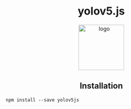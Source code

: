 <h1 align="center">yolov5.js</h1>

<p align="center"> 
    <img width="120" src="https://yolov5js-images.s3.eu-central-1.amazonaws.com/yolov5js-logo-black.png" alt="logo">
</p>

## <div align="center">Installation</div>

```console
npm install --save yolov5js
```
